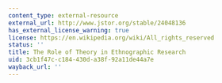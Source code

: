 ```yaml
---
content_type: external-resource
external_url: http://www.jstor.org/stable/24048136
has_external_license_warning: true
license: https://en.wikipedia.org/wiki/All_rights_reserved
status: ''
title: The Role of Theory in Ethnographic Research
uid: 3cb1f47c-c184-430d-a38f-92a11de44a7e
wayback_url: ''
---
```

